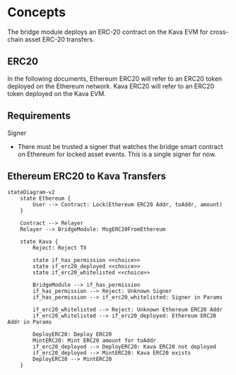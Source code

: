 # Concepts

The bridge module deploys an ERC-20 contract on the Kava EVM for cross-chain
asset ERC-20 transfers.

## ERC20

In the following documents, Ethereum ERC20 will refer to an ERC20 token deployed
on the Ethereum network. Kava ERC20 will refer to an ERC20 token deployed on the
Kava EVM.

## Requirements

Signer

* There must be trusted a signer that watches the bridge smart contract on
  Ethereum for locked asset events. This is a single signer for now.

## Ethereum ERC20 to Kava Transfers

```mermaid
stateDiagram-v2
    state Ethereum {
        User --> Contract: Lock(Ethereum ERC20 Addr, toAddr, amount)
    }
    
    Contract --> Relayer
    Relayer --> BridgeModule: MsgERC20FromEthereum

    state Kava {
        Reject: Reject TX

        state if_has_permission <<choice>>
        state if_erc20_deployed <<choice>>
        state if_erc20_whitelisted <<choice>>

        BridgeModule --> if_has_permission
        if_has_permission --> Reject: Unknown Signer
        if_has_permission --> if_erc20_whitelisted: Signer in Params

        if_erc20_whitelisted --> Reject: Unknown Ethereum ERC20 Addr
        if_erc20_whitelisted --> if_erc20_deployed: Ethereum ERC20 Addr in Params

        DeployERC20: Deploy ERC20
        MintERC20: Mint ERC20 amount for toAddr
        if_erc20_deployed --> DeployERC20: Kava ERC20 not deployed
        if_erc20_deployed --> MintERC20: Kava ERC20 exists
        DeployERC20 --> MintERC20
    }
```

